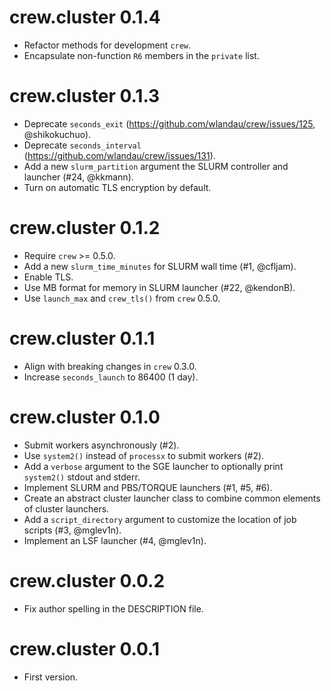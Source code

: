 # crew.cluster 0.1.4

* Refactor methods for development `crew`.
* Encapsulate non-function `R6` members in the `private` list.

# crew.cluster 0.1.3

* Deprecate `seconds_exit` (https://github.com/wlandau/crew/issues/125, @shikokuchuo).
* Deprecate `seconds_interval` (https://github.com/wlandau/crew/issues/131).
* Add a new `slurm_partition` argument the SLURM controller and launcher (#24, @kkmann).
* Turn on automatic TLS encryption by default.

# crew.cluster 0.1.2

* Require `crew` >= 0.5.0.
* Add a new `slurm_time_minutes` for SLURM wall time (#1, @cfljam).
* Enable TLS.
* Use MB format for memory in SLURM launcher (#22, @kendonB).
* Use `launch_max` and `crew_tls()` from `crew` 0.5.0.

# crew.cluster 0.1.1

* Align with breaking changes in `crew` 0.3.0.
* Increase `seconds_launch` to 86400 (1 day).

# crew.cluster 0.1.0

* Submit workers asynchronously (#2).
* Use `system2()` instead of `processx` to submit workers (#2).
* Add a `verbose` argument to the SGE launcher to optionally print `system2()` stdout and stderr.
* Implement SLURM and PBS/TORQUE launchers (#1, #5, #6).
* Create an abstract cluster launcher class to combine common elements of cluster launchers.
* Add a `script_directory` argument to customize the location of job scripts (#3, @mglev1n).
* Implement an LSF launcher (#4, @mglev1n).

# crew.cluster 0.0.2

* Fix author spelling in the DESCRIPTION file.

# crew.cluster 0.0.1

* First version.
